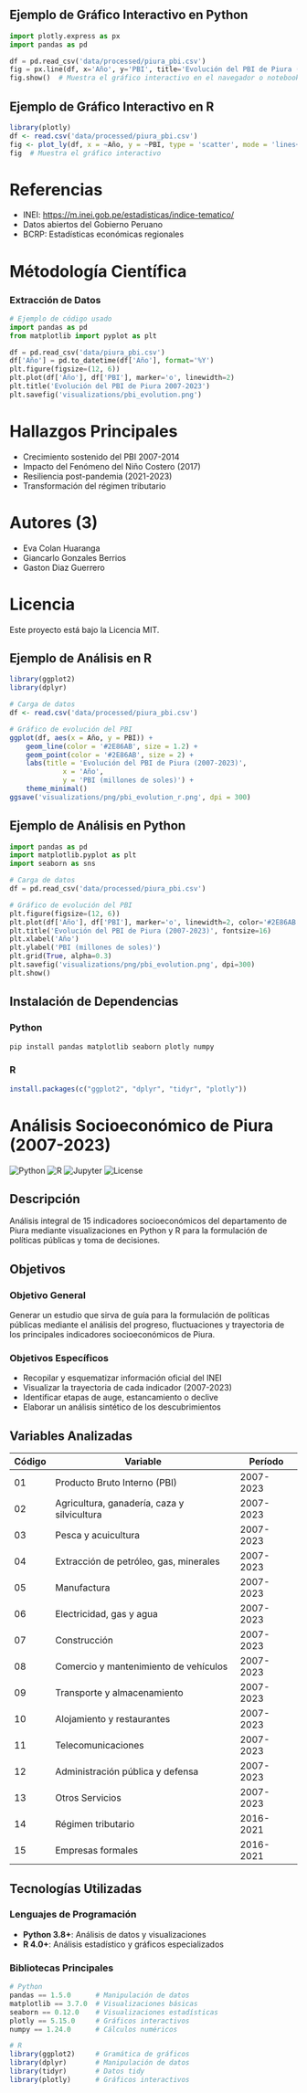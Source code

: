 ## Ejemplo de Gráfico Interactivo en Python
```python
import plotly.express as px
import pandas as pd

df = pd.read_csv('data/processed/piura_pbi.csv')
fig = px.line(df, x='Año', y='PBI', title='Evolución del PBI de Piura (2007-2023)')
fig.show()  # Muestra el gráfico interactivo en el navegador o notebook
```

## Ejemplo de Gráfico Interactivo en R
```r
library(plotly)
df <- read.csv('data/processed/piura_pbi.csv')
fig <- plot_ly(df, x = ~Año, y = ~PBI, type = 'scatter', mode = 'lines+markers')
fig  # Muestra el gráfico interactivo
```
# Referencias
- INEI: https://m.inei.gob.pe/estadisticas/indice-tematico/
- Datos abiertos del Gobierno Peruano
- BCRP: Estadísticas económicas regionales
# Métodología Científica

### Extracción de Datos
```python
# Ejemplo de código usado
import pandas as pd
from matplotlib import pyplot as plt

df = pd.read_csv('data/piura_pbi.csv')
df['Año'] = pd.to_datetime(df['Año'], format='%Y')
plt.figure(figsize=(12, 6))
plt.plot(df['Año'], df['PBI'], marker='o', linewidth=2)
plt.title('Evolución del PBI de Piura 2007-2023')
plt.savefig('visualizations/pbi_evolution.png')
```
# Hallazgos Principales
- Crecimiento sostenido del PBI 2007-2014
- Impacto del Fenómeno del Niño Costero (2017)
- Resiliencia post-pandemia (2021-2023)
- Transformación del régimen tributario

# Autores (3)
- Eva Colan Huaranga
- Giancarlo Gonzales Berrios  
- Gaston Diaz Guerrero

# Licencia
Este proyecto está bajo la Licencia MIT.
## Ejemplo de Análisis en R

```r
library(ggplot2)
library(dplyr)

# Carga de datos
df <- read.csv('data/processed/piura_pbi.csv')

# Gráfico de evolución del PBI
ggplot(df, aes(x = Año, y = PBI)) +
	geom_line(color = '#2E86AB', size = 1.2) +
	geom_point(color = '#2E86AB', size = 2) +
	labs(title = 'Evolución del PBI de Piura (2007-2023)',
			 x = 'Año',
			 y = 'PBI (millones de soles)') +
	theme_minimal()
ggsave('visualizations/png/pbi_evolution_r.png', dpi = 300)
```
## Ejemplo de Análisis en Python

```python
import pandas as pd
import matplotlib.pyplot as plt
import seaborn as sns

# Carga de datos
df = pd.read_csv('data/processed/piura_pbi.csv')

# Gráfico de evolución del PBI
plt.figure(figsize=(12, 6))
plt.plot(df['Año'], df['PBI'], marker='o', linewidth=2, color='#2E86AB')
plt.title('Evolución del PBI de Piura (2007-2023)', fontsize=16)
plt.xlabel('Año')
plt.ylabel('PBI (millones de soles)')
plt.grid(True, alpha=0.3)
plt.savefig('visualizations/png/pbi_evolution.png', dpi=300)
plt.show()
```
## Instalación de Dependencias

### Python
```bash
pip install pandas matplotlib seaborn plotly numpy
```

### R
```r
install.packages(c("ggplot2", "dplyr", "tidyr", "plotly"))
```
# Análisis Socioeconómico de Piura (2007-2023)

![Python](https://img.shields.io/badge/Python-3.8%2B-blue)
![R](https://img.shields.io/badge/R-4.0%2B-blue)
![Jupyter](https://img.shields.io/badge/Jupyter-Notebook-orange)
![License](https://img.shields.io/badge/License-MIT-green)

## Descripción
Análisis integral de 15 indicadores socioeconómicos del departamento de Piura mediante visualizaciones en Python y R para la formulación de políticas públicas y toma de decisiones.

## Objetivos

### Objetivo General
Generar un estudio que sirva de guía para la formulación de políticas públicas mediante el análisis del progreso, fluctuaciones y trayectoria de los principales indicadores socioeconómicos de Piura.

### Objetivos Específicos
- Recopilar y esquematizar información oficial del INEI
- Visualizar la trayectoria de cada indicador (2007-2023)
- Identificar etapas de auge, estancamiento o declive
- Elaborar un análisis sintético de los descubrimientos

## Variables Analizadas

| Código | Variable | Período |
|--------|----------|---------|
| 01 | Producto Bruto Interno (PBI) | 2007-2023 |
| 02 | Agricultura, ganadería, caza y silvicultura | 2007-2023 |
| 03 | Pesca y acuicultura | 2007-2023 |
| 04 | Extracción de petróleo, gas, minerales | 2007-2023 |
| 05 | Manufactura | 2007-2023 |
| 06 | Electricidad, gas y agua | 2007-2023 |
| 07 | Construcción | 2007-2023 |
| 08 | Comercio y mantenimiento de vehículos | 2007-2023 |
| 09 | Transporte y almacenamiento | 2007-2023 |
| 10 | Alojamiento y restaurantes | 2007-2023 |
| 11 | Telecomunicaciones | 2007-2023 |
| 12 | Administración pública y defensa | 2007-2023 |
| 13 | Otros Servicios | 2007-2023 |
| 14 | Régimen tributario | 2016-2021 |
| 15 | Empresas formales | 2016-2021 |

## Tecnologías Utilizadas

### Lenguajes de Programación
- **Python 3.8+**: Análisis de datos y visualizaciones
- **R 4.0+**: Análisis estadístico y gráficos especializados


### Bibliotecas Principales
```python
# Python
pandas == 1.5.0      # Manipulación de datos
matplotlib == 3.7.0  # Visualizaciones básicas
seaborn == 0.12.0    # Visualizaciones estadísticas
plotly == 5.15.0     # Gráficos interactivos
numpy == 1.24.0      # Cálculos numéricos
```

```r
# R
library(ggplot2)     # Gramática de gráficos
library(dplyr)       # Manipulación de datos
library(tidyr)       # Datos tidy
library(plotly)      # Gráficos interactivos
```
